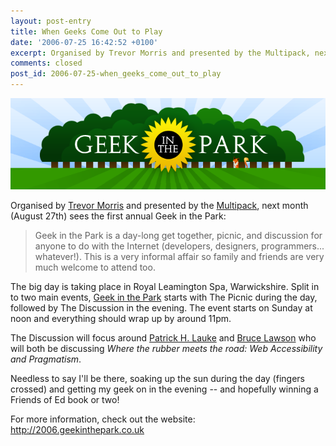 ```yaml
---
layout: post-entry
title: When Geeks Come Out to Play
date: '2006-07-25 16:42:52 +0100'
excerpt: Organised by Trevor Morris and presented by the Multipack, next month (August 27th) sees the first annual Geek in the Park.
comments: closed
post_id: 2006-07-25-when_geeks_come_out_to_play
---
```

![Geek in the Park logo](/assets/images/2006/07/when_geeks_come_out_to_play.jpg)

Organised by [Trevor Morris][1] and presented by the [Multipack][2], next month (August 27th) sees the first annual Geek in the Park:

> Geek in the Park is a day-long get together, picnic, and discussion for anyone to do with the Internet (developers, designers, programmers... whatever!). This is a very informal affair so family and friends are very much welcome to attend too.

The big day is taking place in Royal Leamington Spa, Warwickshire. Split in to two main events, [Geek in the Park][3] starts with The Picnic during the day, followed by The Discussion in the evening. The event starts on Sunday at noon and everything should wrap up by around 11pm.

The Discussion will focus around [Patrick H. Lauke][4] and [Bruce Lawson][5] who will both be discussing <cite>Where the rubber meets the road: Web Accessibility and Pragmatism</cite>.

Needless to say I'll be there, soaking up the sun during the day (fingers crossed) and getting my geek on in the evening -- and hopefully winning a Friends of Ed book or two!

For more information, check out the website: <http://2006.geekinthepark.co.uk>

[1]: http://www.trovster.com/
[2]: http://www.multipack.co.uk/
[3]: http://2006.geekinthepark.co.uk/
[4]: http://www.splintered.co.uk/
[5]: http://www.brucelawson.co.uk/